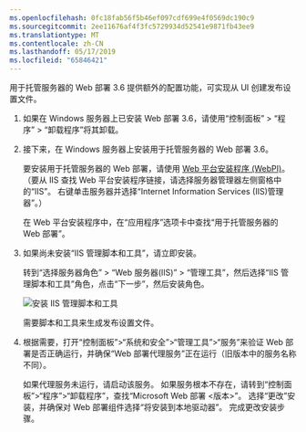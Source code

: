```yaml
---
ms.openlocfilehash: 0fc18fab56f5b46ef097cdf699e4f0569dc190c9
ms.sourcegitcommit: 2ee11676af4f3fc5729934d52541e9871fb43ee9
ms.translationtype: MT
ms.contentlocale: zh-CN
ms.lasthandoff: 05/17/2019
ms.locfileid: "65846421"
---
```

用于托管服务器的 Web 部署 3.6 提供额外的配置功能，可实现从 UI 创建发布设置文件。

1. 如果在 Windows 服务器上已安装 Web 部署 3.6，请使用“控制面板” > “程序” > “卸载程序”将其卸载。

2. 接下来，在 Windows 服务器上安装用于托管服务器的 Web 部署 3.6。

    要安装用于托管服务器的 Web 部署，请使用 [Web 平台安装程序 (WebPI)](https://www.microsoft.com/web/downloads/platform.aspx)。 （要从 IIS 查找 Web 平台安装程序链接，请选择服务器管理器左侧窗格中的“IIS”。 右键单击服务器并选择“Internet Information Services (IIS)管理器”。）

    在 Web 平台安装程序中，在“应用程序”选项卡中查找“用于托管服务器的 Web 部署”。

3. 如果尚未安装“IIS 管理脚本和工具”，请立即安装。

    转到“选择服务器角色” > “Web 服务器(IIS)” > “管理工具”，然后选择“IIS 管理脚本和工具”角色，点击“下一步”，然后安装角色。

    ![安装 IIS 管理脚本和工具](../../deployment/media/tutorial-iis-management-scripts-and-tools.png)

    需要脚本和工具来生成发布设置文件。

4. 根据需要，打开“控制面板”>“系统和安全”>“管理工具”>“服务”来验证 Web 部署是否正确运行，并确保“Web 部署代理服务”正在运行（旧版本中的服务名称不同）。

    如果代理服务未运行，请启动该服务。 如果服务根本不存在，请转到“控制面板”>“程序”>“卸载程序”，查找“Microsoft Web 部署 \<版本>”。 选择“更改”安装，并确保对 Web 部署组件选择“将安装到本地驱动器”。 完成更改安装步骤。
